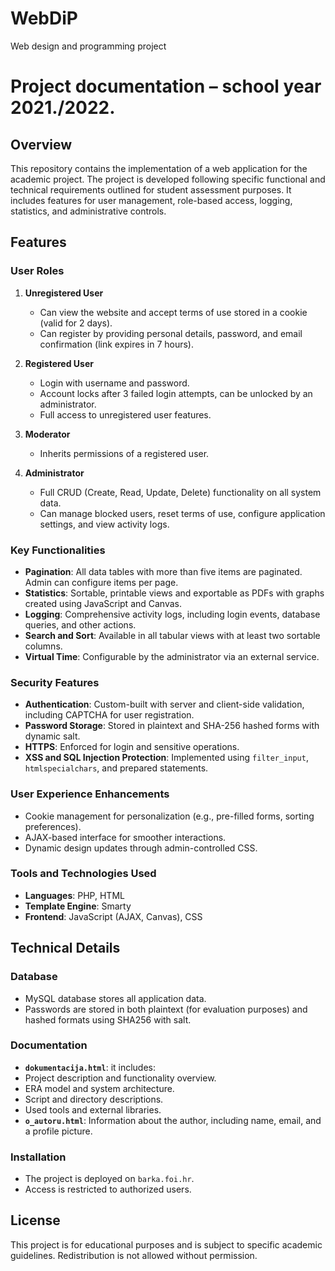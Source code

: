 # WebDiP
 Web design and programming project
 
# Project documentation – school year 2021./2022. 

## Overview
This repository contains the implementation of a web application for the academic project. The project is developed following specific functional and technical requirements outlined for student assessment purposes. It includes features for user management, role-based access, logging, statistics, and administrative controls.


## Features

### User Roles
1. **Unregistered User**
   - Can view the website and accept terms of use stored in a cookie (valid for 2 days).
   - Can register by providing personal details, password, and email confirmation (link expires in 7 hours).

2. **Registered User**
   - Login with username and password.
   - Account locks after 3 failed login attempts, can be unlocked by an administrator.
   - Full access to unregistered user features.

3. **Moderator**
   - Inherits permissions of a registered user.

4. **Administrator**
   - Full CRUD (Create, Read, Update, Delete) functionality on all system data.
   - Can manage blocked users, reset terms of use, configure application settings, and view activity logs.


### Key Functionalities  
- **Pagination**: All data tables with more than five items are paginated. Admin can configure items per page.  
- **Statistics**: Sortable, printable views and exportable as PDFs with graphs created using JavaScript and Canvas.  
- **Logging**: Comprehensive activity logs, including login events, database queries, and other actions.  
- **Search and Sort**: Available in all tabular views with at least two sortable columns.  
- **Virtual Time**: Configurable by the administrator via an external service.  

### Security Features  
- **Authentication**: Custom-built with server and client-side validation, including CAPTCHA for user registration.  
- **Password Storage**: Stored in plaintext and SHA-256 hashed forms with dynamic salt.  
- **HTTPS**: Enforced for login and sensitive operations.  
- **XSS and SQL Injection Protection**: Implemented using `filter_input`, `htmlspecialchars`, and prepared statements.  

### User Experience Enhancements  
- Cookie management for personalization (e.g., pre-filled forms, sorting preferences).  
- AJAX-based interface for smoother interactions.  
- Dynamic design updates through admin-controlled CSS.  

### Tools and Technologies Used  
- **Languages**: PHP, HTML  
- **Template Engine**: Smarty  
- **Frontend**: JavaScript (AJAX, Canvas), CSS 


## Technical Details

### Database
- MySQL database stores all application data.
- Passwords are stored in both plaintext (for evaluation purposes) and hashed formats using SHA256 with salt.

### Documentation
- **`dokumentacija.html`**: it includes:  
- Project description and functionality overview.  
- ERA model and system architecture.  
- Script and directory descriptions.  
- Used tools and external libraries. 
- **`o_autoru.html`**: Information about the author, including name, email, and a profile picture.

### Installation
- The project is deployed on `barka.foi.hr`.
- Access is restricted to authorized users.




## License
This project is for educational purposes and is subject to specific academic guidelines. Redistribution is not allowed without permission.



